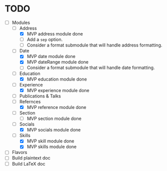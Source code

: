 # TODO

- [ ] Modules
  - [ ] Address
    - [x] MVP address module done
    - [ ] Add a `sep` option.
    - [ ] Consider a format submodule that will handle address formatting.
  - [ ] Date
    - [x] MVP date module done
    - [x] MVP dateRange module done
    - [ ] Consider a format submodule that will handle date formatting.
  - [ ] Education
    - [x] MVP education module done
  - [ ] Experience
    - [x] MVP experience module done
  - [ ] Publications & Talks
  - [ ] Refernces
    - [x] MVP reference module done
  - [ ] Section
    - [ ] MVP section module done
  - [ ] Socials
    - [x] MVP socials module done
  - [ ] Skills
    - [x] MVP skill module done
    - [x] MVP skills module done
- [ ] Flavors
- [ ] Build plaintext doc
- [ ] Build LaTeX doc
